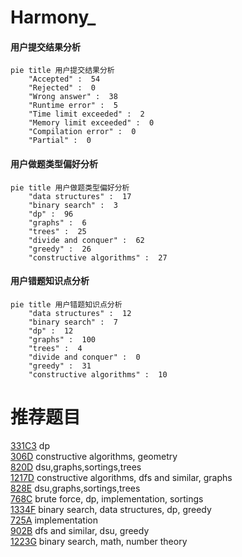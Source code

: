 # Harmony_

<!-- tabs:start -->



#### **用户提交结果分析**

```mermaid
pie title 用户提交结果分析
    "Accepted" :  54
    "Rejected" :  0
    "Wrong answer" :  38
    "Runtime error" :  5
    "Time limit exceeded" :  2
    "Memory limit exceeded" :  0
    "Compilation error" :  0
    "Partial" :  0
```

#### **用户做题类型偏好分析**

```mermaid
pie title 用户做题类型偏好分析
    "data structures" :  17
    "binary search" :  3
    "dp" :  96
    "graphs" :  6
    "trees" :  25
    "divide and conquer" :  62
    "greedy" :  26
    "constructive algorithms" :  27
```
#### **用户错题知识点分析**

```mermaid
pie title 用户错题知识点分析
    "data structures" :  12
    "binary search" :  7
    "dp" :  12
    "graphs" :  100
    "trees" :  4
    "divide and conquer" :  0
    "greedy" :  31
    "constructive algorithms" :  10
```



<!-- tabs:end -->
# 推荐题目
[331C3](https://codeforces.com/contest/331C/problem/3)		dp		  
[306D](https://codeforces.com/contest/306/problem/D)		constructive algorithms,
                        geometry		  
[820D](https://codeforces.com/contest/820/problem/D)		dsu,graphs,sortings,trees		  
[1217D](https://codeforces.com/contest/1217/problem/D)		constructive algorithms,
                        dfs and similar,
                        graphs		  
[828E](https://codeforces.com/contest/828/problem/E)		dsu,graphs,sortings,trees		  
[768C](https://codeforces.com/contest/768/problem/C)		brute force,
                        dp,
                        implementation,
                        sortings		  
[1334F](https://codeforces.com/contest/1334/problem/F)		binary search,
                        data structures,
                        dp,
                        greedy		  
[725A](https://codeforces.com/contest/725/problem/A)		implementation		  
[902B](https://codeforces.com/contest/902/problem/B)		dfs and similar,
                        dsu,
                        greedy		  
[1223G](https://codeforces.com/contest/1223/problem/G)		binary search,
                        math,
                        number theory		  

